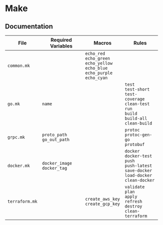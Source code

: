 # Make

## Documentation

| File | Required Variables | Macros | Rules |
|------|--------------------|--------|-------|
| `common.mk` | | `echo_red` <br/> `echo_green` <br/> `echo_yellow` <br/> `echo_blue` <br/> `echo_purple` <br/> `echo_cyan` | |
| `go.mk` | `name` | | `test` <br/> `test-short` <br/> `test-coverage` <br/> `clean-test` <br/> `run` <br/> `build` <br/> `build-all` <br/> `clean-build` |
| `grpc.mk` | `proto_path` <br/> `go_out_path` | | `protoc` <br/> `protoc-gen-go` <br/> `protobuf` |
| `docker.mk` | `docker_image` <br/> `docker_tag` | | `docker` <br/> `docker-test` <br/> `push` <br/> `push-latest` <br/> `save-docker` <br/> `load-docker` <br/> `clean-docker` |
| `terraform.mk` | | `create_aws_key` <br/> `create_gcp_key` | `validate` <br/> `plan` <br/> `apply` <br/> `refresh` <br/> `destroy` <br/> `clean-terraform` |
